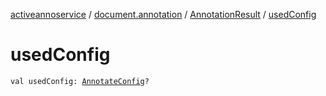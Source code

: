 [activeannoservice](../../index.md) / [document.annotation](../index.md) / [AnnotationResult](index.md) / [usedConfig](./used-config.md)

# usedConfig

`val usedConfig: `[`AnnotateConfig`](../../config/-annotate-config/index.md)`?`